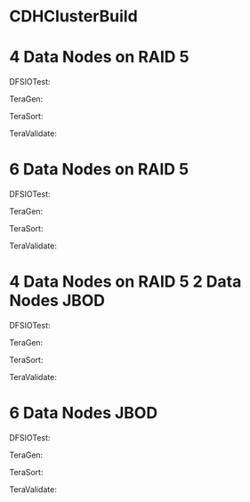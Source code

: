 # CDHClusterBuild

# 4 Data Nodes on RAID 5

DFSIOTest:

TeraGen:

TeraSort:

TeraValidate:

# 6 Data Nodes on RAID 5

DFSIOTest:

TeraGen:

TeraSort:

TeraValidate:

# 4 Data Nodes on RAID 5 2 Data Nodes JBOD

DFSIOTest:

TeraGen:

TeraSort:

TeraValidate:

# 6 Data Nodes JBOD

DFSIOTest:

TeraGen:

TeraSort:

TeraValidate:
